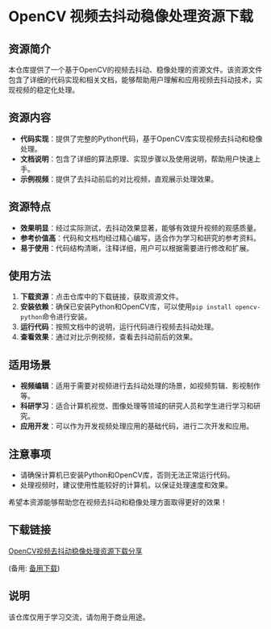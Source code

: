 # OpenCV 视频去抖动稳像处理资源下载

## 资源简介

本仓库提供了一个基于OpenCV的视频去抖动、稳像处理的资源文件。该资源文件包含了详细的代码实现和相关文档，能够帮助用户理解和应用视频去抖动技术，实现视频的稳定化处理。

## 资源内容

- **代码实现**：提供了完整的Python代码，基于OpenCV库实现视频去抖动和稳像处理。
- **文档说明**：包含了详细的算法原理、实现步骤以及使用说明，帮助用户快速上手。
- **示例视频**：提供了去抖动前后的对比视频，直观展示处理效果。

## 资源特点

- **效果明显**：经过实际测试，去抖动效果显著，能够有效提升视频的观感质量。
- **参考价值高**：代码和文档均经过精心编写，适合作为学习和研究的参考资料。
- **易于使用**：代码结构清晰，注释详细，用户可以根据需要进行修改和扩展。

## 使用方法

1. **下载资源**：点击仓库中的下载链接，获取资源文件。
2. **安装依赖**：确保已安装Python和OpenCV库，可以使用`pip install opencv-python`命令进行安装。
3. **运行代码**：按照文档中的说明，运行代码进行视频去抖动处理。
4. **查看效果**：通过对比示例视频，查看去抖动前后的效果。

## 适用场景

- **视频编辑**：适用于需要对视频进行去抖动处理的场景，如视频剪辑、影视制作等。
- **科研学习**：适合计算机视觉、图像处理等领域的研究人员和学生进行学习和研究。
- **应用开发**：可以作为开发视频处理应用的基础代码，进行二次开发和应用。

## 注意事项

- 请确保计算机已安装Python和OpenCV库，否则无法正常运行代码。
- 处理视频时，建议使用性能较好的计算机，以保证处理速度和效果。

希望本资源能够帮助您在视频去抖动和稳像处理方面取得更好的效果！

## 下载链接
[OpenCV视频去抖动稳像处理资源下载分享](https://pan.quark.cn/s/858dc0659cdf) 

(备用: [备用下载](https://pan.baidu.com/s/19DT4Acm_felVz3FrqXvoQQ?pwd=1234))

## 说明

该仓库仅用于学习交流，请勿用于商业用途。

